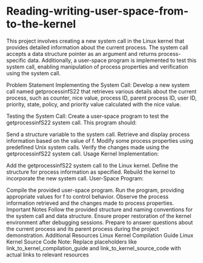 # Reading-writing-user-space-from-to-the-kernel
This project involves creating a new system call in the Linux kernel that provides detailed information about the current process. The system call accepts a data structure pointer as an argument and returns process-specific data. Additionally, a user-space program is implemented to test this system call, enabling manipulation of process properties and verification using the system call.

Problem Statement
Implementing the System Call: Develop a new system call named getprocessinfS22 that retrieves various details about the current process, such as counter, nice value, process ID, parent process ID, user ID, priority, state, policy, and priority value calculated with the nice value.

Testing the System Call: Create a user-space program to test the getprocessinfS22 system call. This program should:

Send a structure variable to the system call.
Retrieve and display process information based on the value of f.
Modify some process properties using predefined Unix system calls.
Verify the changes made using the getprocessinfS22 system call.
Usage
Kernel Implementation:

Add the getprocessinfS22 system call to the Linux kernel.
Define the structure for process information as specified.
Rebuild the kernel to incorporate the new system call.
User-Space Program:

Compile the provided user-space program.
Run the program, providing appropriate values for f to control behavior.
Observe the process information retrieved and the changes made to process properties.
Important Notes
Follow the provided structure and naming conventions for the system call and data structure.
Ensure proper restoration of the kernel environment after debugging sessions.
Prepare to answer questions about the current process and its parent process during the project demonstration.
Additional Resources
Linux Kernel Compilation Guide
Linux Kernel Source Code
Note: Replace placeholders like link_to_kernel_compilation_guide and link_to_kernel_source_code with actual links to relevant resources

